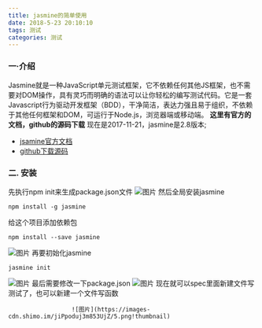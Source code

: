 ```yaml
---
title: jasmine的简单使用
date: 2018-5-23 20:10:10
tags: 测试
categories: 测试
---
```


### 一·介绍
Jasmine就是一种JavaScript单元测试框架，它不依赖任何其他JS框架，也不需要对DOM操作，具有灵巧而明确的语法可以让你轻松的编写测试代码。它是一套Javascript行为驱动开发框架（BDD），干净简洁，表达力强且易于组织，不依赖于其他任何框架和DOM，可运行于Node.js，浏览器端或移动端。
**这里有官方的文档，github的源码下载**
现在是2017-11-21，jasmine是2.8版本;
* [jsamine官方文档](https://jasmine.github.io/)
* [github下载源码](https://github.com/jasmine/jasmine/releases)
<!-- more -->
### 二. 安装
先执行npm init来生成package.json文件
![图片](https://images-cdn.shimo.im/i98cWNvGmQMR3G2X/1.png!thumbnail)
然后全局安装jasmine
```
npm install -g jasmine
```
给这个项目添加依赖包
```
npm install --save jasmine
```
![图片](https://images-cdn.shimo.im/BHM5pfBcOTAGRhy3/2.png!thumbnail)
再要初始化jasmine
```
jasmine init
```
![图片](https://images-cdn.shimo.im/YUX4xzT9GegRlnx8/3.png!thumbnail)
最后需要修改一下package.json
![图片](https://images-cdn.shimo.im/bbhRxjsVssgggBqR/4.png!thumbnail)
现在就可以spec里面新建文件写测试了，也可以新建一个文件写函数
  
                      ![图片](https://images-cdn.shimo.im/jiPpoduj3m853UjZ/5.png!thumbnail)

